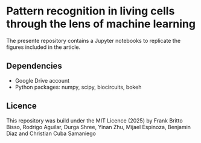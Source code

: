 # Pattern recognition in living cells through the lens of machine learning
The presente repository contains a Jupyter notebooks to replicate the figures included in the article.

## Dependencies
* Google Drive account
* Python packages: numpy, scipy, biocircuits, bokeh

## Licence
This repository was build under the MIT Licence (2025) by Frank Britto Bisso, Rodrigo Aguilar, Durga Shree, Yinan Zhu, Mijael Espinoza, Benjamin Diaz and Christian Cuba Samaniego

